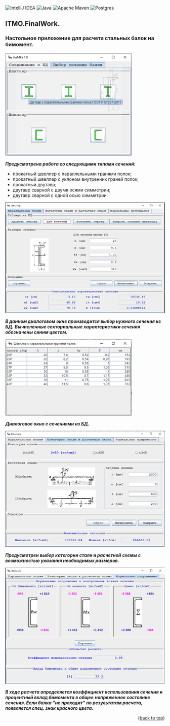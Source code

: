 ![IntelliJ IDEA](https://img.shields.io/badge/IntelliJIDEA-000000.svg?style=for-the-badge&logo=intellij-idea&logoColor=white)
![Java](https://img.shields.io/badge/java-%23ED8B00.svg?style=for-the-badge&logo=openjdk&logoColor=white)
![Apache Maven](https://img.shields.io/badge/Apache%20Maven-C71A36?style=for-the-badge&logo=Apache%20Maven&logoColor=white)
![Postgres](https://img.shields.io/badge/postgres-%23316192.svg?style=for-the-badge&logo=postgresql&logoColor=white)
## ITMO.FinalWork.
<a name="readme-top"></a>
### Настольное приложение для расчета стальных балок на бимомент.

<img src="images/selection.png" alt="drawing" width="400"/>

***Предусмотрена работа со следующими типами сечений:***

- прокатный швеллер с параллельными гранями полок;
- прокатный швеллер с уклоном внутренних граней полок;
- прокатный двутавр;
- двутавр сварной с двумя осями симметрии;
- двутавр сварной с одной осью симметрии.

<img src="images/specifications.png" alt="drawing" width="750"/>

***В данном диалоговом окне производится выбор нужного сечения из БД.***
***Вычисленные секториальные характеристики сечения обозначены синим цветом.***

<img src="images/table.png" alt="drawing" width="400"/>

***Диалоговое окно с сечениями из БД.***

<img src="images/steel.png" alt="drawing" width="750"/>

***Предусмотрен выбор категории стали и расчетной схемы с возможностью указания необходимых размеров.***

<img src="images/result.png" alt="drawing" width="750"/>

***В ходе расчета определяется коэффициент использования сечения и процентный вклад бимомента в общее***
***напряженное состояние сечения. Если балка "не проходит" по результатам расчета,***
***появляется спец. знак красного цвета.***

<p align="right">(<a href="#readme-top">back to top</a>)</p>

